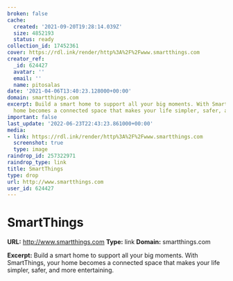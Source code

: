 ```yaml
---
broken: false
cache:
  created: '2021-09-20T19:28:14.039Z'
  size: 4852193
  status: ready
collection_id: 17452361
cover: https://rdl.ink/render/http%3A%2F%2Fwww.smartthings.com
creator_ref:
  _id: 624427
  avatar: ''
  email: ''
  name: pitosalas
date: '2021-04-06T13:40:23.128000+00:00'
domain: smartthings.com
excerpt: Build a smart home to support all your big moments. With SmartThings, your
  home becomes a connected space that makes your life simpler, safer, and more entertaining.
important: false
last_update: '2022-06-23T22:43:23.861000+00:00'
media:
- link: https://rdl.ink/render/http%3A%2F%2Fwww.smartthings.com
  screenshot: true
  type: image
raindrop_id: 257322971
raindrop_type: link
title: SmartThings
type: drop
url: http://www.smartthings.com
user_id: 624427
---
```


# SmartThings

**URL:** http://www.smartthings.com
**Type:** link
**Domain:** smartthings.com

**Excerpt:** Build a smart home to support all your big moments. With SmartThings, your home becomes a connected space that makes your life simpler, safer, and more entertaining.
